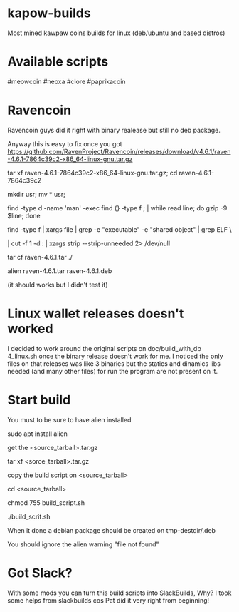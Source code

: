 # kapow-builds
Most mined kawpaw coins builds for linux (deb/ubuntu and based distros)

# Available scripts

#meowcoin 
#neoxa
#clore
#paprikacoin

# Ravencoin

Ravencoin guys did it right with binary realease but still no deb package.

Anyway this is easy to fix once you got https://github.com/RavenProject/Ravencoin/releases/download/v4.6.1/raven-4.6.1-7864c39c2-x86_64-linux-gnu.tar.gz

tar xf raven-4.6.1-7864c39c2-x86_64-linux-gnu.tar.gz; cd raven-4.6.1-7864c39c2

mkdir usr; mv * usr; 

find -type d -name 'man' -exec find {} -type f \; | while read line; do gzip -9 $line; done

find -type f | xargs file | grep -e "executable" -e "shared object" | grep ELF \

  | cut -f 1 -d : | xargs strip --strip-unneeded 2> /dev/null

tar cf raven-4.6.1.tar ./

alien raven-4.6.1.tar raven-4.6.1.deb

(it should works but I didn't test it)


# Linux wallet releases doesn't worked

I decided to work around the original scripts on doc/build_with_db 4_linux.sh once the binary release doesn't work for me. 
I noticed the only files on that releases was like 3 binaries but the statics and dinamics libs needed (and many other files)
for run the program are not present on it.

# Start build
You must to be sure to have alien installed

sudo apt install alien

get the <source_tarball>.tar.gz

tar xf <sorce_tarball>.tar.gz

copy the build script on <source_tarball>

cd <source_tarball>

chmod 755 build_script.sh

./build_scrit.sh

When it done a debian package should be created on tmp-destdir/<packagename>.deb

You should ignore the alien warning "file not found"

# Got Slack?

With some mods you can turn this build scripts into SlackBuilds, Why? I took some helps from slackbuilds cos Pat did it very right from beginning!
